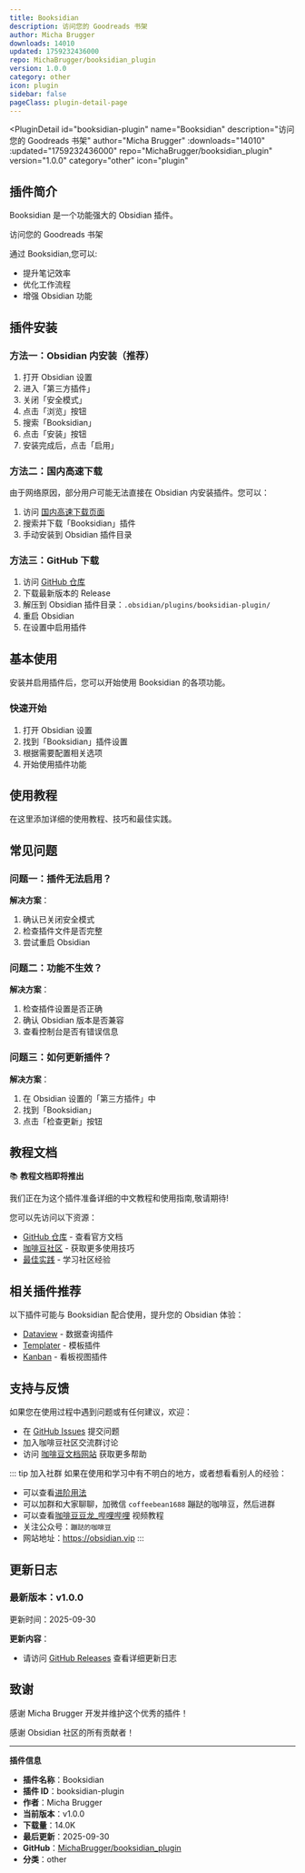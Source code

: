 ```yaml
---
title: Booksidian
description: 访问您的 Goodreads 书架
author: Micha Brugger
downloads: 14010
updated: 1759232436000
repo: MichaBrugger/booksidian_plugin
version: 1.0.0
category: other
icon: plugin
sidebar: false
pageClass: plugin-detail-page
---
```


<PluginDetail
  id="booksidian-plugin"
  name="Booksidian"
  description="访问您的 Goodreads 书架"
  author="Micha Brugger"
  :downloads="14010"
  :updated="1759232436000"
  repo="MichaBrugger/booksidian_plugin"
  version="1.0.0"
  category="other"
  icon="plugin"
>

<!-- AUTO_GENERATED_START -->
## 插件简介

Booksidian 是一个功能强大的 Obsidian 插件。

访问您的 Goodreads 书架

通过 Booksidian,您可以:

- 提升笔记效率
- 优化工作流程
- 增强 Obsidian 功能

<!-- AUTO_GENERATED_END -->

<!-- AUTO_GENERATED_START -->
## 插件安装

### 方法一：Obsidian 内安装（推荐）

1. 打开 Obsidian 设置
2. 进入「第三方插件」
3. 关闭「安全模式」
4. 点击「浏览」按钮
5. 搜索「Booksidian」
6. 点击「安装」按钮
7. 安装完成后，点击「启用」

### 方法二：国内高速下载

由于网络原因，部分用户可能无法直接在 Obsidian 内安装插件。您可以：

1. 访问 [国内高速下载页面](/zh/documentation/obsidian-plugins-download.html)
2. 搜索并下载「Booksidian」插件
3. 手动安装到 Obsidian 插件目录

### 方法三：GitHub 下载

1. 访问 [GitHub 仓库](https://github.com/MichaBrugger/booksidian_plugin)
2. 下载最新版本的 Release
3. 解压到 Obsidian 插件目录：`.obsidian/plugins/booksidian-plugin/`
4. 重启 Obsidian
5. 在设置中启用插件

## 基本使用

安装并启用插件后，您可以开始使用 Booksidian 的各项功能。

### 快速开始

1. 打开 Obsidian 设置
2. 找到「Booksidian」插件设置
3. 根据需要配置相关选项
4. 开始使用插件功能

<!-- AUTO_GENERATED_END -->

<!-- CUSTOM_CONTENT_START:tutorial -->
## 使用教程

在这里添加详细的使用教程、技巧和最佳实践。

<!-- CUSTOM_CONTENT_END:tutorial -->

<!-- SHARED_CONTENT_START -->
## 常见问题

### 问题一：插件无法启用？

**解决方案**：
1. 确认已关闭安全模式
2. 检查插件文件是否完整
3. 尝试重启 Obsidian

### 问题二：功能不生效？

**解决方案**：
1. 检查插件设置是否正确
2. 确认 Obsidian 版本是否兼容
3. 查看控制台是否有错误信息

### 问题三：如何更新插件？

**解决方案**：
1. 在 Obsidian 设置的「第三方插件」中
2. 找到「Booksidian」
3. 点击「检查更新」按钮

## 教程文档

📚 **教程文档即将推出**

我们正在为这个插件准备详细的中文教程和使用指南,敬请期待!

您可以先访问以下资源：
- [GitHub 仓库](https://github.com/MichaBrugger/booksidian_plugin) - 查看官方文档
- [咖啡豆社区](/zh/bases/) - 获取更多使用技巧
- [最佳实践](/zh/best-practices/) - 学习社区经验

## 相关插件推荐

以下插件可能与 Booksidian 配合使用，提升您的 Obsidian 体验：

- [Dataview](/zh/plugins/dataview.html) - 数据查询插件
- [Templater](/zh/plugins/templater-obsidian.html) - 模板插件
- [Kanban](/zh/plugins/obsidian-kanban.html) - 看板视图插件

## 支持与反馈

如果您在使用过程中遇到问题或有任何建议，欢迎：

- 在 [GitHub Issues](https://github.com/MichaBrugger/booksidian_plugin/issues) 提交问题
- 加入咖啡豆社区交流群讨论
- 访问 [咖啡豆文档网站](https://obsidian.vip) 获取更多帮助

::: tip 加入社群
如果在使用和学习中有不明白的地方，或者想看看别人的经验：
- 可以查看[进阶用法](/zh/advanced)
- 可以加群和大家聊聊，加微信 `coffeebean1688` 蹦跶的咖啡豆，然后进群
- 可以查看[咖啡豆豆龙_哔哩哔哩](https://space.bilibili.com/618777356) 视频教程
- 关注公众号：`蹦跶的咖啡豆`
- 网站地址：https://obsidian.vip
:::
<!-- SHARED_CONTENT_END -->

<!-- AUTO_GENERATED_START -->
## 更新日志

### 最新版本：v1.0.0

更新时间：2025-09-30

**更新内容**：
- 请访问 [GitHub Releases](https://github.com/MichaBrugger/booksidian_plugin/releases) 查看详细更新日志

## 致谢

感谢 Micha Brugger 开发并维护这个优秀的插件！

感谢 Obsidian 社区的所有贡献者！

---

**插件信息**
- **插件名称**：Booksidian
- **插件 ID**：booksidian-plugin
- **作者**：Micha Brugger
- **当前版本**：v1.0.0
- **下载量**：14.0K
- **最后更新**：2025-09-30
- **GitHub**：[MichaBrugger/booksidian_plugin](https://github.com/MichaBrugger/booksidian_plugin)
- **分类**：other
<!-- AUTO_GENERATED_END -->

</PluginDetail>

